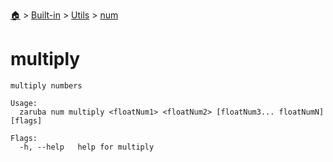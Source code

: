 <!--startTocHeader-->
[🏠](../../../README.md) > [Built-in](../../README.md) > [Utils](../README.md) > [num](README.md)
# multiply
<!--endTocHeader-->

```
multiply numbers

Usage:
  zaruba num multiply <floatNum1> <floatNum2> [floatNum3... floatNumN] [flags]

Flags:
  -h, --help   help for multiply

```

<!--startTocSubtopic-->
<!--endTocSubtopic-->
